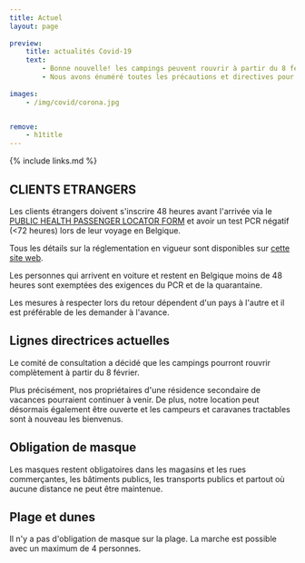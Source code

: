 ```yaml
---
title: Actuel
layout: page
    
preview:
    title: actualités Covid-19
    text:
        - Bonne nouvelle! les campings peuvent rouvrir à partir du 8 février. 
        - Nous avons énuméré toutes les précautions et directives pour un séjour en toute sécurité.
        
images: 
    - /img/covid/corona.jpg


remove:
    - h1title
---
```


{% include links.md %}


## CLIENTS ETRANGERS
Les clients étrangers doivent s'inscrire 48 heures avant l'arrivée via le [PUBLIC HEALTH PASSENGER LOCATOR FORM](https://travel.info-coronavirus.be/fr/public-health-passenger-locator-form) et avoir un test PCR négatif (<72 heures) lors de leur voyage en Belgique.

Tous les détails sur la réglementation en vigueur sont disponibles sur [cette site web](https://www.info-coronavirus.be/fr/voyages/).

Les personnes qui arrivent en voiture et restent en Belgique moins de 48 heures sont exemptées des exigences du PCR et de la quarantaine.

Les mesures à respecter lors du retour dépendent d'un pays à l'autre et il est préférable de les demander à l'avance.

## Lignes directrices actuelles

Le comité de consultation a décidé que les campings pourront rouvrir complètement à partir du 8 février.

Plus précisément, nos propriétaires d'une résidence secondaire de vacances pourraient continuer à venir. De plus, notre location peut désormais également être ouverte et les campeurs et caravanes tractables sont à nouveau les bienvenus.

## Obligation de masque

Les masques restent obligatoires dans les magasins et les rues commerçantes, les bâtiments publics, les transports publics et partout où aucune distance ne peut être maintenue.

## Plage et dunes

Il n'y a pas d'obligation de masque sur la plage. La marche est possible avec un maximum de 4 personnes.
